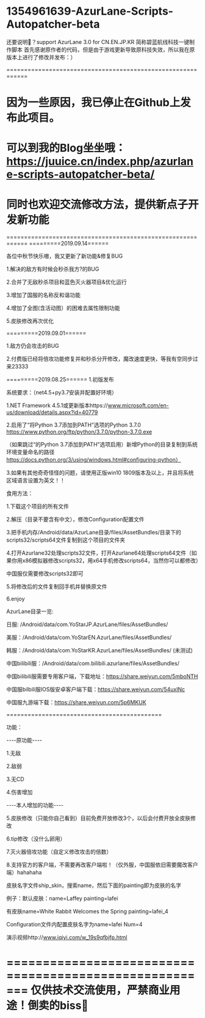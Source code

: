 # 1354961639-AzurLane-Scripts-Autopatcher-beta
还要说明🐎？support AzurLane 3.0 for CN.EN.JP.KR 简称碧蓝航线科技一键制作脚本
首先感谢原作者的代码，但是由于游戏更新导致原科技失效，所以我在原版本上进行了修改并发布：）

============================================================

因为一些原因，我已停止在Github上发布此项目。
=

可以到我的Blog坐坐哦：https://juuice.cn/index.php/azurlane-scripts-autopatcher-beta/  
=

同时也欢迎交流修改方法，提供新点子开发新功能
=

============================================================
=========2019.09.14======

各位中秋节快乐嗷，我又更新了新功能&修复BUG

1.解决的敌方有时候会秒杀我方?的BUG

2.合并了无敌秒杀项目和蓝色灭火器项目&优化运行

3.增加了国服的名称反和谐功能

4.增加了全图(含活动图）的困难去属性限制功能

5.皮肤修改再次优化


=========2019.09.01======

1.敌方仍会攻击的BUG

2.付费版已经将倍攻功能修复并和秒杀分开修改，魔改速度更快，等我有空同步过来23333

=========2019.08.25======
1.初版发布



系统要求：（net4.5+py3.7安装并配置好环境）

1.NET Framework 4.5.1或更新版本https://www.microsoft.com/en-us/download/details.aspx?id=40779

2.启用了“将Python 3.7添加到PATH”选项的Python 3.7.0 https://www.python.org/ftp/python/3.7.0/python-3.7.0.exe

（如果跳过“的Python 3.7添加到PATH”选项启用）新增Python的目录复制到系统环境变量命名的路径 https://docs.python.org/3/using/windows.html#configuring-python）

3.如果有其他奇奇怪怪的问题，请使用正版win10 1809版本及以上，并且将系统区域语言设置为英文！！

食用方法：

1.下载这个项目的所有文件

2.解压（目录不要含有中文），修改Configuration配置文件

3.把手机内存/Android/data/AzurLane目录/files/AssetBundles/目录下的scripts32/scripts64文件复制到这个项目的文件夹

4.打开Azurlane32处理scripts32文件，打开Azurlane64处理scripts64文件（如果你用x86模拟器修改scripts32，用x64手机修改scripts64，当然你可以都修改）

中国服仅需要修改scripts32即可

5.将修改后的文件复制回手机并替换原文件

6.enjoy

AzurLane目录一览:

日服: /Android/data/com.YoStarJP.AzurLane/files/AssetBundles/

美服：/Android/data/com.YoStarEN.AzurLane/files/AssetBundles/

韩服：/Android/data/com.YoStarKR.AzurLane/files/AssetBundles/ (未测试)

中国bilibili服：/Android/data/com.bilibili.azurlane/files/AssetBundles/

中国bilibili服需要专用客户端，下载地址：https://share.weiyun.com/5mboNTH

中国服bilbili服IOS版安卓客户端下载：https://share.weiyun.com/54uxlNc

中国服九游端下载：https://share.weiyun.com/5p6MKUK


============================================

功能：

----原功能----

1.无敌

2.敌弱

3.无CD

4.伤害增加

----本人增加的功能----

5.皮肤修改（只能你自己看到）目前免费开放修改3个，以后会付费开放全皮肤修改

6.tip修改（没什么卵用）

7.灭火器倍攻功能（自定义修改攻击的倍数）

8.支持官方的客户端，不需要再改客户端啦！（仅外服，中国服依旧需要魔改客户端）hahahaha

皮肤名字文件ship_skin，搜索name，然后下面的painting即为皮肤的名字

例子：默认皮肤：name=Laffey painting=lafei

有皮肤name=White Rabbit Welcomes the Spring painting=lafei_4

Configuration文件内配置皮肤名字为name=lafei Num=4

演示视频http://www.iqiyi.com/w_19s9qfbjfp.html

=======================================================
仅供技术交流使用，严禁商业用途！倒卖的biss🐎
=======================================================

